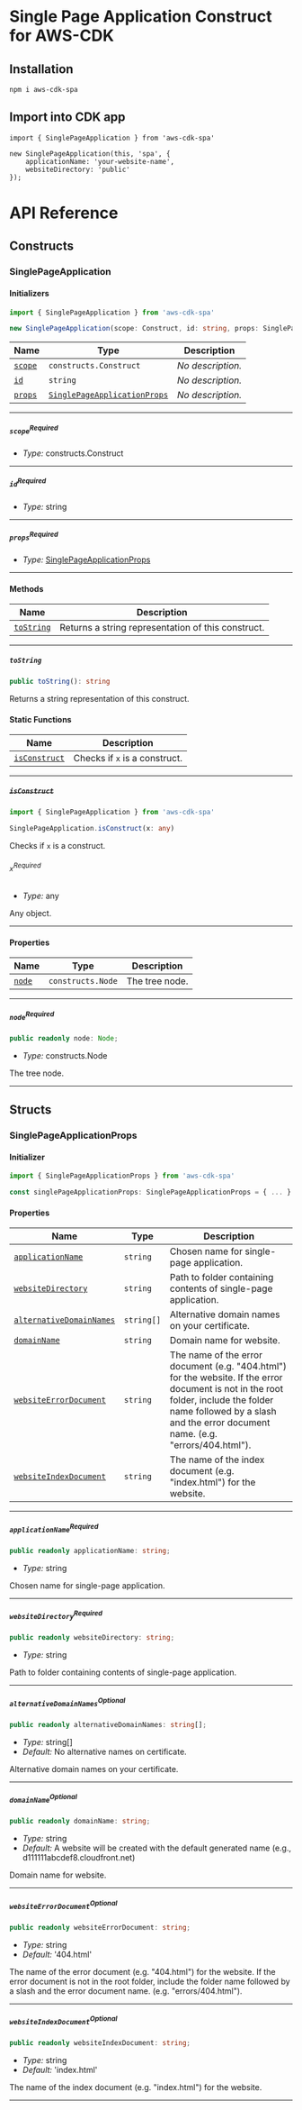 # Single Page Application Construct for AWS-CDK

## Installation

`npm i aws-cdk-spa`

## Import into CDK app

```
import { SinglePageApplication } from 'aws-cdk-spa'

new SinglePageApplication(this, 'spa', {
    applicationName: 'your-website-name',
    websiteDirectory: 'public'
});

```

# API Reference <a name="API Reference" id="api-reference"></a>

## Constructs <a name="Constructs" id="Constructs"></a>

### SinglePageApplication <a name="SinglePageApplication" id="aws-cdk-spa.SinglePageApplication"></a>

#### Initializers <a name="Initializers" id="aws-cdk-spa.SinglePageApplication.Initializer"></a>

```typescript
import { SinglePageApplication } from 'aws-cdk-spa'

new SinglePageApplication(scope: Construct, id: string, props: SinglePageApplicationProps)
```

| **Name** | **Type** | **Description** |
| --- | --- | --- |
| <code><a href="#aws-cdk-spa.SinglePageApplication.Initializer.parameter.scope">scope</a></code> | <code>constructs.Construct</code> | *No description.* |
| <code><a href="#aws-cdk-spa.SinglePageApplication.Initializer.parameter.id">id</a></code> | <code>string</code> | *No description.* |
| <code><a href="#aws-cdk-spa.SinglePageApplication.Initializer.parameter.props">props</a></code> | <code><a href="#aws-cdk-spa.SinglePageApplicationProps">SinglePageApplicationProps</a></code> | *No description.* |

---

##### `scope`<sup>Required</sup> <a name="scope" id="aws-cdk-spa.SinglePageApplication.Initializer.parameter.scope"></a>

- *Type:* constructs.Construct

---

##### `id`<sup>Required</sup> <a name="id" id="aws-cdk-spa.SinglePageApplication.Initializer.parameter.id"></a>

- *Type:* string

---

##### `props`<sup>Required</sup> <a name="props" id="aws-cdk-spa.SinglePageApplication.Initializer.parameter.props"></a>

- *Type:* <a href="#aws-cdk-spa.SinglePageApplicationProps">SinglePageApplicationProps</a>

---

#### Methods <a name="Methods" id="Methods"></a>

| **Name** | **Description** |
| --- | --- |
| <code><a href="#aws-cdk-spa.SinglePageApplication.toString">toString</a></code> | Returns a string representation of this construct. |

---

##### `toString` <a name="toString" id="aws-cdk-spa.SinglePageApplication.toString"></a>

```typescript
public toString(): string
```

Returns a string representation of this construct.

#### Static Functions <a name="Static Functions" id="Static Functions"></a>

| **Name** | **Description** |
| --- | --- |
| <code><a href="#aws-cdk-spa.SinglePageApplication.isConstruct">isConstruct</a></code> | Checks if `x` is a construct. |

---

##### ~~`isConstruct`~~ <a name="isConstruct" id="aws-cdk-spa.SinglePageApplication.isConstruct"></a>

```typescript
import { SinglePageApplication } from 'aws-cdk-spa'

SinglePageApplication.isConstruct(x: any)
```

Checks if `x` is a construct.

###### `x`<sup>Required</sup> <a name="x" id="aws-cdk-spa.SinglePageApplication.isConstruct.parameter.x"></a>

- *Type:* any

Any object.

---

#### Properties <a name="Properties" id="Properties"></a>

| **Name** | **Type** | **Description** |
| --- | --- | --- |
| <code><a href="#aws-cdk-spa.SinglePageApplication.property.node">node</a></code> | <code>constructs.Node</code> | The tree node. |

---

##### `node`<sup>Required</sup> <a name="node" id="aws-cdk-spa.SinglePageApplication.property.node"></a>

```typescript
public readonly node: Node;
```

- *Type:* constructs.Node

The tree node.

---


## Structs <a name="Structs" id="Structs"></a>

### SinglePageApplicationProps <a name="SinglePageApplicationProps" id="aws-cdk-spa.SinglePageApplicationProps"></a>

#### Initializer <a name="Initializer" id="aws-cdk-spa.SinglePageApplicationProps.Initializer"></a>

```typescript
import { SinglePageApplicationProps } from 'aws-cdk-spa'

const singlePageApplicationProps: SinglePageApplicationProps = { ... }
```

#### Properties <a name="Properties" id="Properties"></a>

| **Name** | **Type** | **Description** |
| --- | --- | --- |
| <code><a href="#aws-cdk-spa.SinglePageApplicationProps.property.applicationName">applicationName</a></code> | <code>string</code> | Chosen name for single-page application. |
| <code><a href="#aws-cdk-spa.SinglePageApplicationProps.property.websiteDirectory">websiteDirectory</a></code> | <code>string</code> | Path to folder containing contents of single-page application. |
| <code><a href="#aws-cdk-spa.SinglePageApplicationProps.property.alternativeDomainNames">alternativeDomainNames</a></code> | <code>string[]</code> | Alternative domain names on your certificate. |
| <code><a href="#aws-cdk-spa.SinglePageApplicationProps.property.domainName">domainName</a></code> | <code>string</code> | Domain name for website. |
| <code><a href="#aws-cdk-spa.SinglePageApplicationProps.property.websiteErrorDocument">websiteErrorDocument</a></code> | <code>string</code> | The name of the error document (e.g. "404.html") for the website. If the error document is not in the root folder, include the folder name followed by a slash and the error document name. (e.g. "errors/404.html"). |
| <code><a href="#aws-cdk-spa.SinglePageApplicationProps.property.websiteIndexDocument">websiteIndexDocument</a></code> | <code>string</code> | The name of the index document (e.g. "index.html") for the website. |

---

##### `applicationName`<sup>Required</sup> <a name="applicationName" id="aws-cdk-spa.SinglePageApplicationProps.property.applicationName"></a>

```typescript
public readonly applicationName: string;
```

- *Type:* string

Chosen name for single-page application.

---

##### `websiteDirectory`<sup>Required</sup> <a name="websiteDirectory" id="aws-cdk-spa.SinglePageApplicationProps.property.websiteDirectory"></a>

```typescript
public readonly websiteDirectory: string;
```

- *Type:* string

Path to folder containing contents of single-page application.

---

##### `alternativeDomainNames`<sup>Optional</sup> <a name="alternativeDomainNames" id="aws-cdk-spa.SinglePageApplicationProps.property.alternativeDomainNames"></a>

```typescript
public readonly alternativeDomainNames: string[];
```

- *Type:* string[]
- *Default:* No alternative names on certificate.

Alternative domain names on your certificate.

---

##### `domainName`<sup>Optional</sup> <a name="domainName" id="aws-cdk-spa.SinglePageApplicationProps.property.domainName"></a>

```typescript
public readonly domainName: string;
```

- *Type:* string
- *Default:* A website will be created with the default generated name (e.g., d111111abcdef8.cloudfront.net)

Domain name for website.

---

##### `websiteErrorDocument`<sup>Optional</sup> <a name="websiteErrorDocument" id="aws-cdk-spa.SinglePageApplicationProps.property.websiteErrorDocument"></a>

```typescript
public readonly websiteErrorDocument: string;
```

- *Type:* string
- *Default:* '404.html'

The name of the error document (e.g. "404.html") for the website. If the error document is not in the root folder, include the folder name followed by a slash and the error document name. (e.g. "errors/404.html").

---

##### `websiteIndexDocument`<sup>Optional</sup> <a name="websiteIndexDocument" id="aws-cdk-spa.SinglePageApplicationProps.property.websiteIndexDocument"></a>

```typescript
public readonly websiteIndexDocument: string;
```

- *Type:* string
- *Default:* 'index.html'

The name of the index document (e.g. "index.html") for the website.

---



